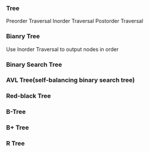 ### Tree
Preorder Traversal
Inorder Traversal
Postorder Traversal


### Bianry Tree
Use Inorder Traversal to output nodes in order



### Binary Search Tree




### AVL Tree(self-balancing binary search tree)




### Red-black Tree




### B-Tree


### B+ Tree


### R Tree
